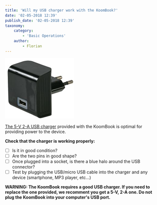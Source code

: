```yaml
---
title: 'Will my USB charger work with the KoomBook?'
date: '02-05-2018 12:39'
publish_date: '02-05-2018 12:39'
taxonomy:
    category:
        - 'Basic Operations'
    author:
        - Florian
---
```


![](PW03053-40.jpg)

[The 5-V 2-A USB charger](http://fr.farnell.com/pro-power/mwusb3u-black/alimentation-usb-5v-2-1a-blk-euro/dp/2289559?MER=BN-2289559) provided with the KoomBook is optimal for providing power to the device.  

**Check that the charger is working properly:**

* [ ] Is it in good condition?
* [ ] Are the two pins in good shape? 
* [ ] Once plugged into a socket, is there a blue halo around the USB connector?
* [ ] Test by plugging the USB/micro USB cable into the charger and any device (smartphone, MP3 player, etc...) 

**WARNING: The KoomBook requires a good USB charger.  If you need to replace the one provided, we recomment you get a 5-V, 2-A one.  Do not plug the KoomBook into your computer's USB port.**

